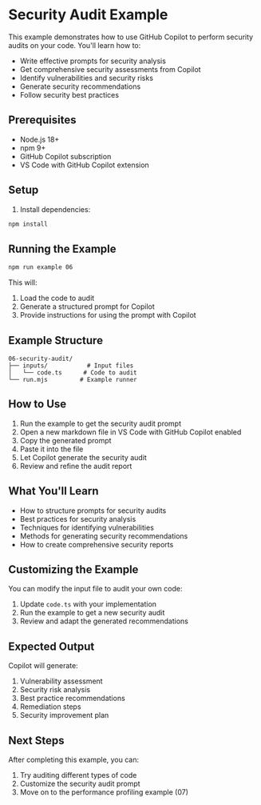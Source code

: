 # Security Audit Example

This example demonstrates how to use GitHub Copilot to perform security audits on your code. You'll learn how to:
- Write effective prompts for security analysis
- Get comprehensive security assessments from Copilot
- Identify vulnerabilities and security risks
- Generate security recommendations
- Follow security best practices

## Prerequisites

- Node.js 18+
- npm 9+
- GitHub Copilot subscription
- VS Code with GitHub Copilot extension

## Setup

1. Install dependencies:
```bash
npm install
```

## Running the Example

```bash
npm run example 06
```

This will:
1. Load the code to audit
2. Generate a structured prompt for Copilot
3. Provide instructions for using the prompt with Copilot

## Example Structure

```
06-security-audit/
├── inputs/           # Input files
│   └── code.ts      # Code to audit
└── run.mjs         # Example runner
```

## How to Use

1. Run the example to get the security audit prompt
2. Open a new markdown file in VS Code with GitHub Copilot enabled
3. Copy the generated prompt
4. Paste it into the file
5. Let Copilot generate the security audit
6. Review and refine the audit report

## What You'll Learn

- How to structure prompts for security audits
- Best practices for security analysis
- Techniques for identifying vulnerabilities
- Methods for generating security recommendations
- How to create comprehensive security reports

## Customizing the Example

You can modify the input file to audit your own code:
1. Update `code.ts` with your implementation
2. Run the example to get a new security audit
3. Review and adapt the generated recommendations

## Expected Output

Copilot will generate:
1. Vulnerability assessment
2. Security risk analysis
3. Best practice recommendations
4. Remediation steps
5. Security improvement plan

## Next Steps

After completing this example, you can:
1. Try auditing different types of code
2. Customize the security audit prompt
3. Move on to the performance profiling example (07) 